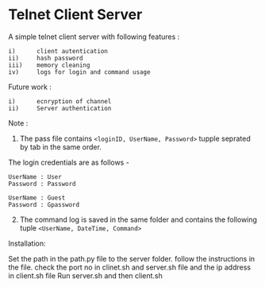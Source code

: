 # Telnet Client Server

A simple telnet client server with following features : 

	i)		client autentication 
	ii)		hash password 
	iii)	memory cleaning
	iv)		logs for login and command usage

Future work :

	i)		ecnryption of channel 
	ii)		Server authentication

Note :

1) The pass file contains ```<loginID, UserName, Password>``` tupple seprated by tab in the same order. 

The login credentials are as follows -
```
UserName : User
Password : Password

UserName : Guest
Password : Gpassword
```
2) The command log is saved in the same folder and contains the following tuple  ```<UserName, DateTime, Command> ``` 

Installation:

Set the path in the path.py file to the server folder. follow the instructions in the file.
check the port no in clinet.sh and server.sh file and the ip address in client.sh file 
Run server.sh  and then client.sh 

